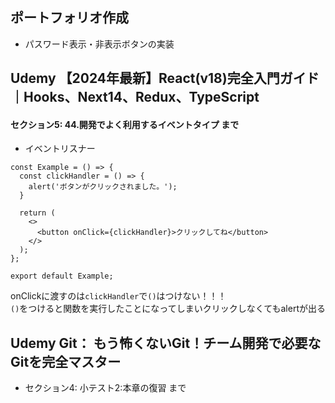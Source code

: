 ## ポートフォリオ作成
- パスワード表示・非表示ボタンの実装

## Udemy 【2024年最新】React(v18)完全入門ガイド｜Hooks、Next14、Redux、TypeScript
#### セクション5: 44.開発でよく利用するイベントタイプ まで
- イベントリスナー
```
const Example = () => {
  const clickHandler = () => {
    alert('ボタンがクリックされました。');
  }

  return (
    <>
      <button onClick={clickHandler}>クリックしてね</button>
    </>
  );
};

export default Example;

```
onClickに渡すのは`clickHandler`で`()`はつけない！！！  
`()`をつけると関数を実行したことになってしまいクリックしなくてもalertが出る

## Udemy Git： もう怖くないGit！チーム開発で必要なGitを完全マスター
- セクション4: 小テスト2:本章の復習 まで
